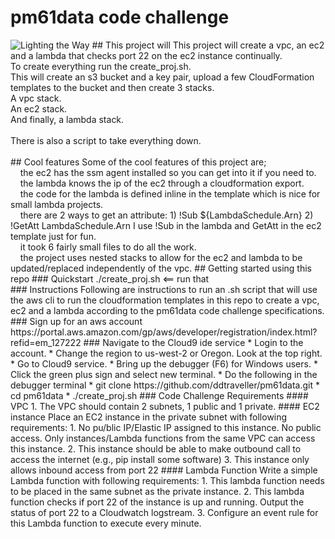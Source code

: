 # pm61data code challenge
<img src="https://upload.wikimedia.org/wikipedia/commons/4/49/Creation_of_man_Prometheus_Berthelemy_Louvre_INV20043.jpg" alt="Lighting the Way" />
## This project will
This project will create a vpc, an ec2 and a lambda that checks port 22 on the ec2 instance continually.
<br>
To create everything run the create_proj.sh.<br>
This will create an s3 bucket and a key pair, upload a few CloudFormation templates to the bucket and then create 3 stacks.<br>
A vpc stack.<br>
An ec2 stack.<br>
And finally, a lambda stack.<br>
<br>
There is also a script to take everything down.<br>
<br>
## Cool features
Some of the cool features of this project are; <br>
&nbsp;&nbsp;&nbsp;&nbsp;the ec2 has the ssm agent installed so you can get into it if you need to.<br>
&nbsp;&nbsp;&nbsp;&nbsp;the lambda knows the ip of the ec2 through a cloudformation export.<br>
&nbsp;&nbsp;&nbsp;&nbsp;the code for the lambda is defined inline in the template which is nice for small lambda projects. <br>
&nbsp;&nbsp;&nbsp;&nbsp;there are 2 ways to get an attribute: 1) !Sub ${LambdaSchedule.Arn} 2) !GetAtt LambdaSchedule.Arn I use !Sub in the lambda and GetAtt in the ec2 template just for fun.<br>
&nbsp;&nbsp;&nbsp;&nbsp;it took 6 fairly small files to do all the work.<br>
&nbsp;&nbsp;&nbsp;&nbsp;the project uses nested stacks to allow for the ec2 and lambda to be updated/replaced independently of the vpc.  
## Getting started using this repo
### Quickstart
./create_proj.sh <== run that<br>
### Instructions
Following are instructions to run an .sh script that will use the aws cli to run the cloudformation templates in this repo to create a vpc, ec2 and a lambda according to the pm61data code challenge specifications.
### Sign up for an aws account
https://portal.aws.amazon.com/gp/aws/developer/registration/index.html?refid=em_127222
### Navigate to the Cloud9 ide service
* Login to the account.
* Change the region to us-west-2 or Oregon. Look at the top right.
* Go to Cloud9 service.
* Bring up the debugger (F6) for Windows users. 
* Click the green plus sign and select new terminal.
* Do the following in the debugger terminal
  * git clone https://github.com/ddtraveller/pm61data.git
  * cd pm61data
  * ./create_proj.sh
### Code Challenge Requirements
#### VPC
1. The VPC should contain 2 subnets, 1 public and 1 private.
#### EC2 instance
Place an EC2 instance in the private subnet with following requirements:
1. No pu/blic IP/Elastic IP assigned to this instance. No public access. Only
instances/Lambda functions from the same VPC can access this instance.
2. This instance should be able to make outbound call to access the internet (e.g., pip
install some software)
3. This instance only allows inbound access from port 22
#### Lambda Function
Write a simple Lambda function with following requirements:
1. This lambda function needs to be placed in the same subnet as the private instance.
2. This lambda function checks if port 22 of the instance is up and running. Output the
status of port 22 to a Cloudwatch logstream.
3. Configure an event rule for this Lambda function to execute every minute.

